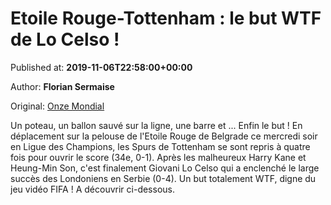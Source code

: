 
# Etoile Rouge-Tottenham : le but WTF de Lo Celso !

Published at: **2019-11-06T22:58:00+00:00**

Author: **Florian Sermaise**

Original: [Onze Mondial](http://www.onzemondial.com/ligue-des-champions/tottenham-le-but-wtf-de-lo-celso-201850)

Un poteau, un ballon sauvé sur la ligne, une barre et ... Enfin le but ! En déplacement sur la pelouse de l'Etoile Rouge de Belgrade ce mercredi soir en Ligue des Champions, les Spurs de Tottenham se sont repris à quatre fois pour ouvrir le score (34e, 0-1). Après les malheureux Harry Kane et Heung-Min Son, c'est finalement Giovani Lo Celso qui a enclenché le large succès des Londoniens en Serbie (0-4). Un but totalement WTF, digne du jeu vidéo FIFA ! A découvrir ci-dessous.
 
